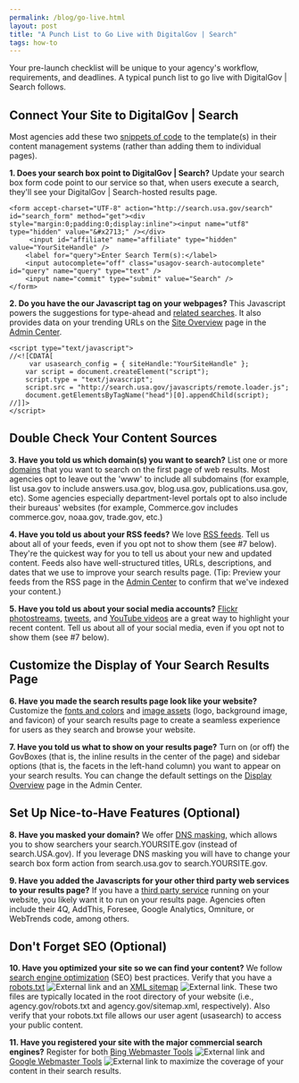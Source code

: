 ```yaml
---
permalink: /blog/go-live.html
layout: post
title: "A Punch List to Go Live with DigitalGov | Search"
tags: how-to
---
```

Your pre-launch checklist will be unique to your agency's workflow, requirements, and deadlines. A typical punch list to go live with DigitalGov | Search follows.

## Connect Your Site to DigitalGov | Search

Most agencies add these two [snippets of code](/sites/manual/code.html) to the template(s) in their content management systems (rather than adding them to individual pages).

<i class="icon-check"></i> **1. Does your search box point to DigitalGov | Search?** Update your search box form code point to our service so that, when users execute a search, they'll see your DigitalGov | Search-hosted results page.

	<form accept-charset="UTF-8" action="http://search.usa.gov/search" id="search_form" method="get"><div style="margin:0;padding:0;display:inline"><input name="utf8" type="hidden" value="&#x2713;" /></div>
		 <input id="affiliate" name="affiliate" type="hidden" value="YourSiteHandle" /> 
	 	<label for="query">Enter Search Term(s):</label> 
	 	<input autocomplete="off" class="usagov-search-autocomplete" id="query" name="query" type="text" /> 
	 	<input name="commit" type="submit" value="Search" /> 
	</form>

<i class="icon-check"></i> **2. Do you have the our Javascript tag on your webpages?** This Javascript powers the suggestions for type-ahead and [related searches](/sites/manual/display-overview.html). It also provides data on your trending URLs on the [Site Overview](/sites/manual/site-overview.html) page in the [Admin Center](https://search.usa.gov/sites/).

	<script type="text/javascript">
	//<![CDATA[
		 var usasearch_config = { siteHandle:"YourSiteHandle" };
	 	var script = document.createElement("script");
	 	script.type = "text/javascript";
	 	script.src = "http://search.usa.gov/javascripts/remote.loader.js";
	 	document.getElementsByTagName("head")[0].appendChild(script);
	//]]>
	</script>

## Double Check Your Content Sources

<i class="icon-check"></i> **3. Have you told us which domain(s) you want to search?** List one or more [domains](/sites/manual/domains.html) that you want to search on the first page of web results. Most agencies opt to leave out the 'www' to include all subdomains (for example, list usa.gov to include answers.usa.gov, blog.usa.gov, publications.usa.gov, etc). Some agencies especially department-level portals opt to also include their bureaus' websites (for example, Commerce.gov includes commerce.gov, noaa.gov, trade.gov, etc.)

<i class="icon-check"></i> **4. Have you told us about your RSS feeds?** We love [RSS feeds](/sites/manual/rss.html). Tell us about all of your feeds, even if you opt not to show them (see #7 below). They're the quickest way for you to tell us about your new and updated content. Feeds also have well-structured titles, URLs, descriptions, and dates that we use to improve your search results page. (Tip: Preview your feeds from the RSS page in the [Admin Center](https://search.usa.gov/sites/) to confirm that we've indexed your content.)

<i class="icon-check"></i> **5. Have you told us about your social media accounts?** [Flickr photostreams](/sites/manual/flickr.html), [tweets](/sites/manual/twitter.html), and [YouTube videos](/sites/manual/youtube.html) are a great way to highlight your recent content. Tell us about all of your social media, even if you opt not to show them (see #7 below). 

## Customize the Display of Your Search Results Page

<i class="icon-check"></i> **6. Have you made the search results page look like your website?** Customize the [fonts and colors](/sites/manual/font-colors.html) and [image assets](/sites/manual/display-images.html) (logo, background image, and favicon) of your search results page to create a seamless experience for users as they search and browse your website.

<i class="icon-check"></i> **7. Have you told us what to show on your results page?** Turn on (or off) the GovBoxes (that is, the inline results in the center of the page) and sidebar options (that is, the facets in the left-hand column) you want to appear on your search results. You can change the default settings on the [Display Overview](/sites/manual/display-overview.html) page in the Admin Center.

## Set Up Nice-to-Have Features (Optional)

<i class="icon-check"></i> **8. Have you masked your domain?** We offer [DNS masking](/sites/manual/cname.html), which allows you to show searchers your search.YOURSITE.gov (instead of search.USA.gov). If you leverage DNS masking you will have to change your search box form action from search.usa.gov to search.YOURSITE.gov. 

<i class="icon-check"></i> **9. Have you added the Javascripts for your other third party web services to your results page?** If you have a [third party service](/sites/manual/third-party.html) running on your website, you likely want it to run on your results page. Agencies often include their 4Q, AddThis, Foresee, Google Analytics, Omniture, or WebTrends code, among others.

## Don't Forget SEO (Optional)

<i class="icon-check"></i> **10. Have you optimized your site so we can find your content?** We follow [search engine optimization](http://www.howto.gov/web-content/search/seo) (SEO) best practices. Verify that you have a [robots.txt](http://www.robotstxt.org) ![External link](https://9fddeb862c037f6d2190-f1564c64756a8cfee25b6b19953b1d23.ssl.cf2.rackcdn.com/external_link.gif) and an [XML sitemap](http://www.sitemaps.org) ![External link](https://9fddeb862c037f6d2190-f1564c64756a8cfee25b6b19953b1d23.ssl.cf2.rackcdn.com/external_link.gif). These two files are typically located in the root directory of your website (i.e., agency.gov/robots.txt and agency.gov/sitemap.xml, respectively). Also verify that your robots.txt file allows our user agent (usasearch) to access your public content.

<i class="icon-check"></i> **11. Have you registered your site with the major commercial search engines?** Register for both [Bing Webmaster Tools](http://www.bing.com/toolbox/webmaster) ![External link](https://9fddeb862c037f6d2190-f1564c64756a8cfee25b6b19953b1d23.ssl.cf2.rackcdn.com/external_link.gif) and [Google Webmaster Tools](https://www.google.com/webmasters/tools/home?hl=en) ![External link](https://9fddeb862c037f6d2190-f1564c64756a8cfee25b6b19953b1d23.ssl.cf2.rackcdn.com/external_link.gif) to maximize the coverage of your content in their search results.